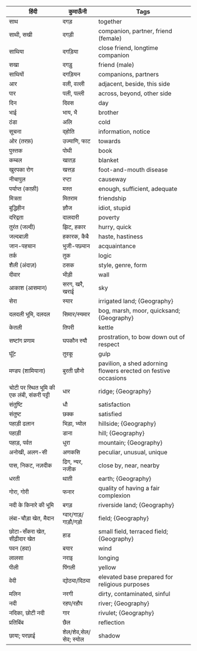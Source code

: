 हिंदी | कुमाऊँनी | Tags 
--- | --- | --- 
साथ | दगड़ | together
साथी, सखी | दगड़ी | companion, partner, friend (female)
साथिया | दगड़िया | close friend, longtime companion
सखा | दगड़ु | friend (male)
साथियों | दगड़ियन | companions, partners
आर | वली, वल्ली | adjacent, beside, this side
पार | पली, पल्ली | across, beyond, other side
दिन | दिवस | day
भाई | भाय, भै | brother
ठंडा | अलि | cold
सूचना | द्होति | information, notice
ओर (तरफ़) | उज्याणि, फाट | towards
पुस्तक | पोथी | book
कम्बल | खातड़ | blanket
खुरपका रोग | खत्तड़ | foot-and-mouth disease
नीचापुल | रप्टा | causeway
पर्याप्त (काफ़ी) | मस्त | enough, sufficient, adequate
मित्रता | मितराम | friendship
बुद्धिहीन | ज्ञौज | idiot, stupid
दरिद्रता | दालदारी | poverty
तुरंत (जल्दी) | झिट, हकार | hurry, quick
जल्दबाज़ी | हकारक, कैबै | haste, hastiness
जान-पहचान | भुजी-पछ्यान | acquaintance
तर्क | तुक | logic
शैली (अंदाज़) | ठसक | style, genre, form
दीवार | भीड़ी | wall
आकाश (आसमान) | सरग, खरै, खराई | sky
सेरा | स्यार | irrigated land; {Geography}
दलदली भूमि, दलदल | सिमार/स्यमार | bog, marsh, moor, quicksand; {Geography}
केतली | तिपरी | kettle
सष्टांग प्रणाम | घपकौन स्यौ | prostration, to bow down out of respect
घूॅंट | तुरकू | gulp
मण्डप (शामियाना) | बुरती छौनो | pavilion, a shed adorning flowers erected on festive occasions
चोटी पर स्थित भूमि की एक लंबी, संकरी पट्टी | धार | ridge; {Geography}
संतुष्टि | धौ | satisfaction
संतुष्ट | छक्क | satisfied
पहाड़ी ढलान | भिड़ा, भ्योल | hillside; {Geography}
पहाड़ी | डाना | hill; {Geography}
पहाड़, पर्वत | धुरा | mountain; {Geography}
अनोखी, अलग-सी | अणकसि | peculiar, unusual, unique
पास, निकट, नज़दीक | ढिग, न्यर, नजीक | close by, near, nearby
धरती | थाती | earth; {Geography}
गोरा, गोरी | फनार | quality of having a fair complexion
नदी के किनारे की भूमि | बगड़ | riverside land; {Geography}
लंबा-चौड़ा खेत, मैदान | ग्वार/गाड़/गाड़ौ/गड़ो | field; {Geography}
छोटा-सँकरा खेत, सीढ़ीदार खेत | हाड | small field, terraced field; {Geography}
पवन (हवा) | बयार | wind
लालसा | नराइ | longing
पीली | पिंगली | yellow
वेदी | द्योठ्या/दिठ्या | elevated base prepared for religious purposes
मलिन | नरगी | dirty, contaminated, sinful
नदी | रहप/रहौप | river; {Geography}
नदिका, छोटी नदी | गार | rivulet; {Geography}
प्रतिबिंब | छैल | reflection
छाया; परछाई | शेल/शेव,सेल/सेव; स्योल | shadow